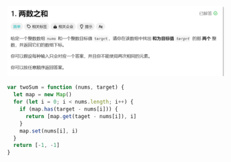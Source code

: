 ![image-20250217111421871](./img/image-20250217111421871.png)

```javascript
var twoSum = function (nums, target) {
  let map = new Map()
  for (let i = 0; i < nums.length; i++) {
    if (map.has(target - nums[i])) {
      return [map.get(taget - nums[i]), i]
    }
    map.set(nums[i], i)
  }
  return [-1, -1]
}
```
